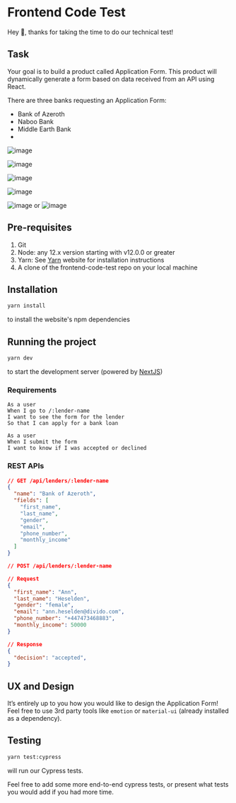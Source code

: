 # Frontend Code Test

Hey :wave:, thanks for taking the time to do our technical test!

## Task

Your goal is to build a product called Application Form. This product will dynamically generate a form based on data received from an API using React.

There are three banks requesting an Application Form:

- Bank of Azeroth
- Naboo Bank
- Middle Earth Bank
- 
![image](https://user-images.githubusercontent.com/42133841/158845038-673c6198-63c5-4db7-bb7f-0c7e9333565b.png)

![image](https://user-images.githubusercontent.com/42133841/158845399-a3608b8d-0558-4809-808c-b3a922ff3680.png)

![image](https://user-images.githubusercontent.com/42133841/158845505-040640ff-7d00-4f5f-99d9-10145488e220.png)

![image](https://user-images.githubusercontent.com/42133841/158845632-1612f7b0-62fb-40fe-a8d1-e05f21d27fc3.png)

![image](https://user-images.githubusercontent.com/42133841/158845878-f8f602a6-081b-4e86-8c13-c0997f5c0757.png)
or
![image](https://user-images.githubusercontent.com/42133841/158845804-cbb8ceff-f160-4701-9701-151a3028831f.png)


## Pre-requisites

1. Git
2. Node: any 12.x version starting with v12.0.0 or greater
3. Yarn: See [Yarn](https://yarnpkg.com/getting-started/install) website for installation instructions
4. A clone of the frontend-code-test repo on your local machine

## Installation

```bash
yarn install
```

to install the website's npm dependencies

## Running the project

```bash
yarn dev
```

to start the development server (powered by [NextJS](https://nextjs.org/))

### Requirements

```
As a user
When I go to /:lender-name
I want to see the form for the lender
So that I can apply for a bank loan
```

```
As a user
When I submit the form
I want to know if I was accepted or declined
```

### REST APIs

```json
// GET /api/lenders/:lender-name
{
  "name": "Bank of Azeroth",
  "fields": [
    "first_name",
    "last_name",
    "gender",
    "email",
    "phone_number",
    "monthly_income"
  ]
}

// POST /api/lenders/:lender-name

// Request
{
  "first_name": "Ann",
  "last_name": "Heselden",
  "gender": "female",
  "email": "ann.heselden@divido.com",
  "phone_number": "+447473468883",
  "monthly_income": 50000
}

// Response
{
  "decision": "accepted",
}
```

## UX and Design

It’s entirely up to you how you would like to design the Application Form! Feel free to use 3rd party tools like `emotion` or `material-ui` (already installed as a dependency).

## Testing

```bash
yarn test:cypress
```

will run our Cypress tests.

Feel free to add some more end-to-end cypress tests, or present what tests you would add if you had more time.
